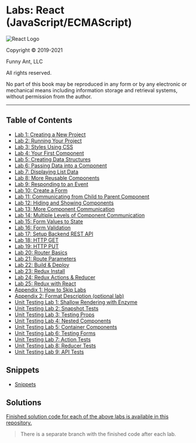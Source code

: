 # Labs: React (JavaScript/ECMAScript)

![React Logo](https://user-images.githubusercontent.com/1474579/64926660-1362fd00-d7ce-11e9-9772-46e38f600614.png)
<br />

Copyright © 2019-2021

Funny Ant, LLC

All rights reserved.

No part of this book may be reproduced in any form or by any electronic or mechanical means including
information storage and retrieval systems, without permission from the author.

<div style="page-break-after: always;"></div>

---

## Table of Contents

- [Lab 1: Creating a New Project](01-CreatingNewProject.md)
- [Lab 2: Running Your Project](02-RunningYourProject.md)
- [Lab 3: Styles Using CSS](03-StylesUsingCSS.md)
- [Lab 4: Your First Component](04-YourFirstComponent.md)
- [Lab 5: Creating Data Structures](05-CreatingDataStructures.md)
- [Lab 6: Passing Data into a Component](06-PassingDataToComponent.md)
- [Lab 7: Displaying List Data](07-DisplayingListData.md)
- [Lab 8: More Reusable Components](08-MoreReusableComponents.md)
- [Lab 9: Responding to an Event](09-RespondingToEvent.md)
- [Lab 10: Create a Form](10-CreatingForm.md)
- [Lab 11: Communicating from Child to Parent Component](11-CommunicatingChildToParentComponent.md)
- [Lab 12: Hiding and Showing Components](12-HidingShowingComponents.md)
- [Lab 13: More Component Communication](13-MoreComponentCommunication.md)
- [Lab 14: Multiple Levels of Component Communication](14-MultipleLevelComponentCommunication.md)
- [Lab 15: Form Values to State](15-FormValuesToState.md)
- [Lab 16: Form Validation](16-FormValidation.md)
- [Lab 17: Setup Backend REST API](17-SetupBackendRESTAPI.md)
- [Lab 18: HTTP GET](18-HTTP-GET.md)
- [Lab 19: HTTP PUT](19-HTTP-PUT.md)
- [Lab 20: Router Basics](20-RouterBasics.md)
- [Lab 21: Route Parameters](21-RouteParameters.md)
- [Lab 22: Build & Deploy](22-BuildAndDeploy.md)
- [Lab 23: Redux Install](23-ReduxInstall.md)
- [Lab 24: Redux Actions & Reducer](24-ReduxActionsReducer.md)
- [Lab 25: Redux with React](25-ReduxWithReact.md)
- [Appendix 1: How to Skip Labs](A1-SkippingLabs.md)
- [Appendix 2: Format Description (optional lab)](A2-FormatDescription.md)
- [Unit Testing Lab 1: Shallow Rendering with Enzyme](testing/T1-ShallowRendering.md)
- [Unit Testing Lab 2: Snapshot Tests](testing/T2-SnapshotTests.md)
- [Unit Testing Lab 3: Testing Props](testing/T3-TestingProps.md)
- [Unit Testing Lab 4: Nested Components](testing/T4-NestedComponents.md)
- [Unit Testing Lab 5: Container Components](testing/T5-ContainerComponents.md)
- [Unit Testing Lab 6: Testing Forms](testing/T6-TestingForms.md)
- [Unit Testing Lab 7: Action Tests](testing/T7-ActionTests.md)
- [Unit Testing Lab 8: Reducer Tests](testing/T8-ReducerTests.md)
- [Unit Testing Lab 9: API Tests](testing/T9-APITests.md)

## Snippets
- [Snippets](./snippets/)

## Solutions

[Finished solution code for each of the above labs is available in this repository.](https://github.com/craigmckeachie/keeptrack-r16-js)

> There is a separate branch with the finished code after each lab.

